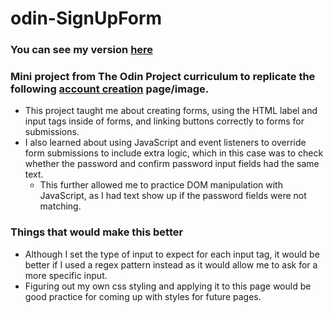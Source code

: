 # odin-SignUpForm
### You can see my version [here](https://age2001.github.io/odin-SignUpForm/)

### Mini project from The Odin Project curriculum to replicate the following [account creation](https://cdn.statically.io/gh/TheOdinProject/curriculum/5f37d43908ef92499e95a9b90fc3cc291a95014c/html_css/project-sign-up-form/sign-up-form.png) page/image.

- This project taught me about creating forms, using the HTML label and input tags inside of forms, and linking buttons
correctly to forms for submissions.
- I also learned about using JavaScript and event listeners to override form submissions to include extra logic,
which in this case was to check whether the password and confirm password input fields had the same text.
  - This further allowed me to practice DOM manipulation with JavaScript, as I had text show up if the password fields were not matching.

### Things that would make this better

- Although I set the type of input to expect for each input tag, it would be better if I used a regex pattern instead as
it would allow me to ask for a more specific input.
- Figuring out my own css styling and applying it to this page would be good practice for coming up with styles for future
pages.